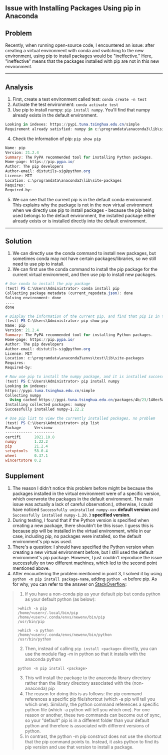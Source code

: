## Issue with Installing Packages Using pip in Anaconda

## Problem

Recently, when running open-source code, I encountered an issue: after creating a virtual environment with conda and switching to the new environment, using pip to install packages would be "ineffective." Here, "ineffective" means that the packages installed with pip are not in this new environment.

------

## Analysis

1. First, create a test environment called test: `conda create -n test`
2. Activate the test environment: `conda activate test`
3. Use pip to install numpy: `pip install numpy`. You'll find that numpy already exists in the default environment.

```powershell
Looking in indexes: https://pypi.tuna.tsinghua.edu.cn/simple
Requirement already satisfied: numpy in c:\programdata\anaconda3\lib\site-packages (1.20.3)
```

4. Check the information of pip: `pip show pip`

```powershell
Name: pip
Version: 21.2.4
Summary: The PyPA recommended tool for installing Python packages.
Home-page: https://pip.pypa.io/
Author: The pip developers
Author-email: distutils-sig@python.org
License: MIT
Location: c:\programdata\anaconda3\lib\site-packages
Requires:
Required-by:
```

5. We can see that the current pip is in the default conda environment. This explains why the package is not in the new virtual environment when we directly use pip to install packages - because the pip being used belongs to the default environment, the installed package either already exists or is installed directly into the default environment.

------

## Solution

1. We can directly use the conda command to install new packages, but sometimes conda may not have certain packages/libraries, so we still need to use pip to install.
2. We can first use the conda command to install the pip package for the current virtual environment, and then use pip to install new packages.

```powershell
# Use conda to install the pip package
(test) PS C:\Users\Administrator> conda install pip
Collecting package metadata (current_repodata.json): done
Solving environment: done
....
done

# Display the information of the current pip, and find that pip is in the test environment
(test) PS C:\Users\Administrator> pip show pip
Name: pip
Version: 21.2.4
Summary: The PyPA recommended tool for installing Python packages.
Home-page: https://pip.pypa.io/
Author: The pip developers
Author-email: distutils-sig@python.org
License: MIT
Location: c:\programdata\anaconda3\envs\test\lib\site-packages
Requires:
Required-by:

# Now use pip to install the numpy package, and it is installed successfully
(test) PS C:\Users\Administrator> pip install numpy
Looking in indexes: 
https://pypi.tuna.tsinghua.edu.cn/simple
Collecting numpy
  Using cached https://pypi.tuna.tsinghua.edu.cn/packages/4b/23/140ec5a509d992fe39db17200e96c00fd29603c1531ce633ef93dbad5e9e/numpy-1.22.2-cp39-cp39-win_amd64.whl (14.7 MB)
Installing collected packages: numpy
Successfully installed numpy-1.22.2

# Use pip list to view the currently installed packages, no problem
(test) PS C:\Users\Administrator> pip list
Package      Versionw
------------ ---------
certifi      2021.10.8
numpy        1.22.2
pip          21.2.4
setuptools   58.0.4
wheel        0.37.1
wincertstore 0.2
```

## Supplement

1. The reason I didn't notice this problem before might be because the packages installed in the virtual environment were of a specific version, which overwrote the packages in the default environment. The main issue was actually a lack of careful observation:), otherwise, I could have noticed `Successfully uninstalled numpy-xxx` **default version** and `Successfully installed numpy-1.20.3` **specified version**.
2. During testing, I found that if the Python version is specified when creating a new package, there shouldn't be this issue. I guess this is because pip will be installed in the virtual environment, while in our case, including pip, no packages were installed, so the default environment's pip was used.
3. There's a question: I should have specified the Python version when creating a new virtual environment before, but I still used the default environment's pip package. However, I just couldn't reproduce the issue successfully on two different machines, which led to the second point mentioned above.
4. After encountering the problem mentioned in point 3, I solved it by using `python -m pip install package-name`, adding `python -m` before pip. As for why, you can refer to the answer on [StackOverflow](https://stackoverflow.com/questions/41060382/using-pip-to-install-packages-to-anaconda-environment):

>1. If you have a non-conda pip as your default pip but conda python as your default python (as below):
>
>```shell
>>which -a pip
>/home/<user>/.local/bin/pip   
>/home/<user>/.conda/envs/newenv/bin/pip
>/usr/bin/pip
>
>>which -a python
>/home/<user>/.conda/envs/newenv/bin/python
>/usr/bin/python
>```
>
>2. Then, instead of calling `pip install <package>` directly, you can use the module flag -m in python so that it installs with the anaconda python
>
>```shell
>python -m pip install <package>
>```
>
>3. This will install the package to the anaconda library directory rather than the library directory associated with the (non-anaconda) pip
>4. The reason for doing this is as follows: the pip command references a specific pip file/shortcut (which -a pip will tell you which one). Similarly, the python command references a specific python file (which -a python will tell you which one). For one reason or another, these two commands can become out of sync, so your "default" pip is in a different folder than your default python and therefore is associated with different versions of python.
>5. In contrast, the python -m pip construct does not use the shortcut that the pip command points to. Instead, it asks python to find its pip version and use that version to install a package.